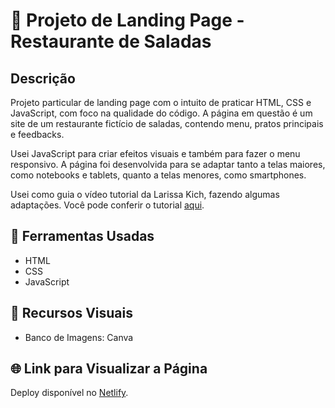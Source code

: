 # 🥗 Projeto de Landing Page - Restaurante de Saladas

## Descrição

Projeto particular de landing page com o intuito de praticar HTML, CSS e JavaScript, com foco na qualidade do código. A página em questão é um site de um restaurante fictício de saladas, contendo menu, pratos principais e feedbacks. 

Usei JavaScript para criar efeitos visuais e também para fazer o menu responsivo. A página foi desenvolvida para se adaptar tanto a telas maiores, como notebooks e tablets, quanto a telas menores, como smartphones.

Usei como guia o vídeo tutorial da Larissa Kich, fazendo algumas adaptações. Você pode conferir o tutorial [aqui](https://www.youtube.com/watch?v=8V3mw1w6h0U&t=5221s).

## 🚀 Ferramentas Usadas

- HTML
- CSS
- JavaScript

## 📸 Recursos Visuais

- Banco de Imagens: Canva

## 🌐 Link para Visualizar a Página

Deploy disponível no [Netlify](https://graceful-babka-6f9229.netlify.app/).


